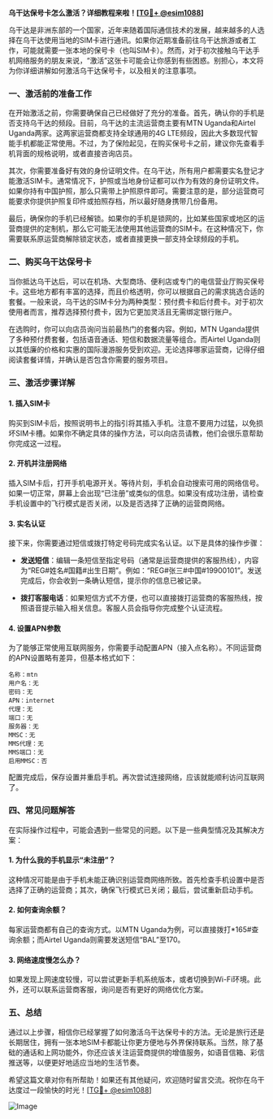 **乌干达保号卡怎么激活？详细教程来啦！[[TG💪+ @esim1088](https://t.me/s/esim1088)]**

乌干达是非洲东部的一个国家，近年来随着国际通信技术的发展，越来越多的人选择在乌干达使用当地的SIM卡进行通讯。如果你近期准备前往乌干达旅游或者工作，可能就需要一张本地的保号卡（也叫SIM卡）。然而，对于初次接触乌干达手机网络服务的朋友来说，“激活”这张卡可能会让你感到有些困惑。别担心，本文将为你详细讲解如何激活乌干达保号卡，以及相关的注意事项。

### 一、激活前的准备工作

在开始激活之前，你需要确保自己已经做好了充分的准备。首先，确认你的手机是否支持乌干达的频段。目前，乌干达的主流运营商主要有MTN Uganda和Airtel Uganda两家。这两家运营商都支持全球通用的4G LTE频段，因此大多数现代智能手机都能正常使用。不过，为了保险起见，在购买保号卡之前，建议你先查看手机背面的规格说明，或者直接咨询店员。

其次，你需要准备好有效的身份证明文件。在乌干达，所有用户都需要实名登记才能激活SIM卡。通常情况下，护照或当地身份证都可以作为有效的身份证明文件。如果你持有中国护照，那么只需带上护照原件即可。需要注意的是，部分运营商可能要求你提供护照复印件或拍照存档，所以最好随身携带几份备用。

最后，确保你的手机已经解锁。如果你的手机是锁网的，比如某些国家或地区的运营商提供的定制机，那么它可能无法使用其他运营商的SIM卡。在这种情况下，你需要联系原运营商解除锁定状态，或者直接更换一部支持全球频段的手机。

### 二、购买乌干达保号卡

当你抵达乌干达后，可以在机场、大型商场、便利店或专门的电信营业厅购买保号卡。这些地方都有丰富的选择，而且价格透明，你可以根据自己的需求挑选合适的套餐。一般来说，乌干达的SIM卡分为两种类型：预付费卡和后付费卡。对于初次使用者而言，推荐选择预付费卡，因为它更加灵活且无需绑定银行账户。

在选购时，你可以向店员询问当前最热门的套餐内容。例如，MTN Uganda提供了多种预付费套餐，包括语音通话、短信和数据流量等组合。而Airtel Uganda则以其低廉的价格和实惠的国际漫游服务受到欢迎。无论选择哪家运营商，记得仔细阅读套餐详情，并确认是否包含你需要的服务项目。

### 三、激活步骤详解

#### 1. 插入SIM卡

购买到SIM卡后，按照说明书上的指引将其插入手机。注意不要用力过猛，以免损坏SIM卡槽。如果你不确定具体的操作方法，可以向店员请教，他们会很乐意帮助你完成这一过程。

#### 2. 开机并注册网络

插入SIM卡后，打开手机电源开关。等待片刻，手机会自动搜索可用的网络信号。如果一切正常，屏幕上会出现“已注册”或类似的信息。如果没有成功注册，请检查手机设置中的飞行模式是否关闭，以及是否选择了正确的运营商网络。

#### 3. 实名认证

接下来，你需要通过短信或拨打特定号码完成实名认证。以下是具体的操作步骤：

- **发送短信**：编辑一条短信至指定号码（通常是运营商提供的客服热线），内容为“REG#姓名#国籍#出生日期”。例如：“REG#张三#中国#19900101”。发送完成后，你会收到一条确认短信，提示你的信息已被记录。
  
- **拨打客服电话**：如果短信方式不方便，也可以直接拨打运营商的客服热线，按照语音提示输入相关信息。客服人员会指导你完成整个认证流程。

#### 4. 设置APN参数

为了能够正常使用互联网服务，你需要手动配置APN（接入点名称）。不同运营商的APN设置略有差异，但基本格式如下：

```
名称：mtn
用户名：无
密码：无
APN：internet
代理：无
端口：无
服务器：无
MMSC：无
MMS代理：无
MMS端口：无
启用MMSC：否
```

配置完成后，保存设置并重启手机。再次尝试连接网络，应该就能顺利访问互联网了。

### 四、常见问题解答

在实际操作过程中，可能会遇到一些常见的问题。以下是一些典型情况及其解决方案：

#### 1. 为什么我的手机显示“未注册”？

这种情况可能是由于手机未能正确识别运营商网络所致。首先检查手机设置中是否选择了正确的运营商；其次，确保飞行模式已关闭；最后，尝试重新启动手机。

#### 2. 如何查询余额？

每家运营商都有自己的查询方式。以MTN Uganda为例，可以直接拨打*165#查询余额；而Airtel Uganda则需要发送短信“BAL”至170。

#### 3. 网络速度慢怎么办？

如果发现上网速度较慢，可以尝试更新手机系统版本，或者切换到Wi-Fi环境。此外，还可以联系运营商客服，询问是否有更好的网络优化方案。

### 五、总结

通过以上步骤，相信你已经掌握了如何激活乌干达保号卡的方法。无论是旅行还是长期居住，拥有一张本地SIM卡都能让你更方便地与外界保持联系。当然，除了基础的通话和上网功能外，你还应该关注运营商提供的增值服务，如语音信箱、彩信推送等，以便更好地适应当地的生活节奏。

希望这篇文章对你有所帮助！如果还有其他疑问，欢迎随时留言交流。祝你在乌干达度过一段愉快的时光！[[TG💪+ @esim1088](https://t.me/s/esim1088)] 

![Image](https://i.postimg.cc/4NQfJmqS/Snipaste-2025-05-13-00-14-12.png)